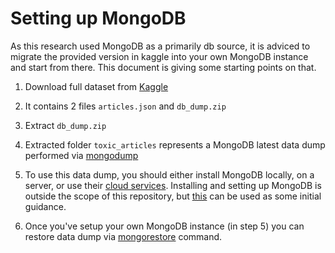 # Setting up MongoDB
As this research used MongoDB as a primarily db source, it is adviced to migrate the provided version in kaggle into your own MongoDB instance and start from there. This document is giving some starting points on that.

1) Download full dataset from [Kaggle](https://www.kaggle.com/yoandinkov/mediascan-bg-articles)

2) It contains 2 files `articles.json` and `db_dump.zip`

3) Extract `db_dump.zip`

4) Extracted folder `toxic_articles` represents a MongoDB latest data dump performed via [mongodump](https://docs.mongodb.com/manual/reference/program/mongodump/)

5) To use this data dump, you should either install MongoDB locally, on a server, or use their [cloud services](https://cloud.mongodb.com/). Installing and setting up MongoDB is outside the scope of this repository, but [this](https://docs.mongodb.com/manual/installation/) can be used as some initial guidance.

6) Once you've setup your own MongoDB instance (in step 5) you can restore data dump via [mongorestore](https://docs.mongodb.com/manual/reference/program/mongorestore/) command.